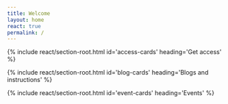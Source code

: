 ```yaml
---
title: Welcome
layout: home
react: true
permalink: /
---
```


{% include react/section-root.html id='access-cards' heading='Get access' %}

{% include react/section-root.html id='blog-cards' heading='Blogs and instructions' %}

{% include react/section-root.html id='event-cards' heading='Events' %}